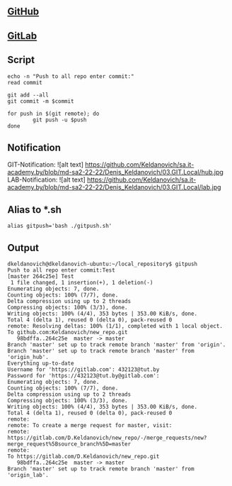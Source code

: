 ## [GitHub](https://github.com/Keldanovich/new_repo)
## [GitLab](https://gitlab.com/D.Keldanovich/new_repo)

## Script

```#!/bin/bash
echo -n "Push to all repo enter commit:"
read commit

git add --all
git commit -m $commit

for push in $(git remote); do
        git push -u $push
done
```

## Notification

GIT-Notification:
![alt text] https://github.com/Keldanovich/sa.it-academy.by/blob/md-sa2-22-22/Denis_Keldanovich/03.GIT.Local/hub.jpg
LAB-Notification:
![alt text] https://github.com/Keldanovich/sa.it-academy.by/blob/md-sa2-22-22/Denis_Keldanovich/03.GIT.Local/lab.jpg

## Alias to *.sh

```
alias gitpush='bash ./gitpush.sh'
```


## Output
```
dkeldanovich@dkeldanovich-ubuntu:~/local_repository$ gitpush
Push to all repo enter commit:Test
[master 264c25e] Test
 1 file changed, 1 insertion(+), 1 deletion(-)
Enumerating objects: 7, done.
Counting objects: 100% (7/7), done.
Delta compression using up to 2 threads
Compressing objects: 100% (3/3), done.
Writing objects: 100% (4/4), 353 bytes | 353.00 KiB/s, done.
Total 4 (delta 1), reused 0 (delta 0), pack-reused 0
remote: Resolving deltas: 100% (1/1), completed with 1 local object.
To github.com:Keldanovich/new_repo.git
   98bdffa..264c25e  master -> master
Branch 'master' set up to track remote branch 'master' from 'origin'.
Branch 'master' set up to track remote branch 'master' from 'origin_hub'.
Everything up-to-date
Username for 'https://gitlab.com': 432123@tut.by
Password for 'https://432123@tut.by@gitlab.com':
Enumerating objects: 7, done.
Counting objects: 100% (7/7), done.
Delta compression using up to 2 threads
Compressing objects: 100% (3/3), done.
Writing objects: 100% (4/4), 353 bytes | 353.00 KiB/s, done.
Total 4 (delta 1), reused 0 (delta 0), pack-reused 0
remote:
remote: To create a merge request for master, visit:
remote:   https://gitlab.com/D.Keldanovich/new_repo/-/merge_requests/new?merge_request%5Bsource_branch%5D=master
remote:
To https://gitlab.com/D.Keldanovich/new_repo.git
   98bdffa..264c25e  master -> master
Branch 'master' set up to track remote branch 'master' from 'origin_lab'.
```
